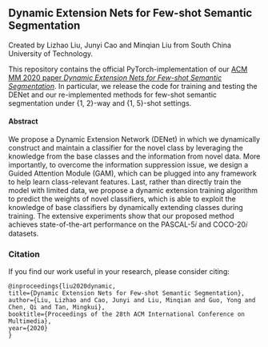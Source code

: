 ## Dynamic Extension Nets for Few-shot Semantic Segmentation
Created by Lizhao Liu, Junyi Cao and Minqian Liu from South China University of Technology.

This repository contains the official PyTorch-implementation of our [ACM MM 2020 paper *Dynamic Extension Nets for Few-shot Semantic Segmentation*](#). In particular, we release the code for training and testing the DENet and our re-implemented methods for few-shot semantic segmentation under {1, 2}-way and {1, 5}-shot settings. 

#### Abstract
We propose a Dynamic Extension Network (DENet) in which we dynamically construct and maintain a classifier for the novel class by leveraging the knowledge from the base classes and the information from novel data. More importantly, to overcome the information suppression issue, we design a Guided Attention Module (GAM), which can be plugged into any framework to help learn class-relevant features. Last, rather than directly train the model with limited data, we propose a dynamic extension training algorithm to predict the weights of novel classifiers, which is able to exploit the knowledge of base classifiers by dynamically extending classes during training. The extensive experiments show that our proposed method achieves state-of-the-art performance on the PASCAL-5𝑖 and COCO-20𝑖 datasets.

### Citation
If you find our work useful in your research, please consider citing:
		  
	@inproceedings{liu2020dynamic, 
	title={Dynamic Extension Nets for Few-shot Semantic Segmentation},
	author={Liu, Lizhao and Cao, Junyi and Liu, Minqian and Guo, Yong and Chen, Qi and Tan, Mingkui}, 
	booktitle={Proceedings of the 28th ACM International Conference on Multimedia},  
	year={2020}
	}
